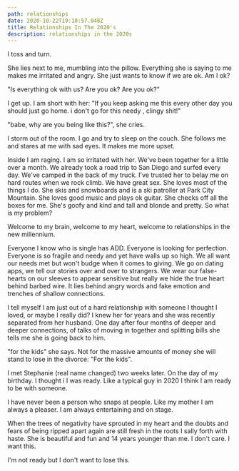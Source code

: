 ```yaml
---
path: relationships
date: 2020-10-22T19:10:57.048Z
title: Relationships In The 2020's
description: relationships in the 2020s
---
```

I toss and turn.

She lies next to me, mumbling into the pillow. Everything she is saying to me makes me irritated and angry.  She just wants to know if we are ok. Am I ok?

"Is everything ok with us?  Are you ok? Are you ok?"

I get up. I am short with her: "If you keep asking me this every other day you should just go home. i don't go for this needy , clingy shit!"  

"babe, why are you being like this?",  she cries.

I storm out of the room.  I go and try to sleep on the couch. She follows me and stares at me with sad eyes. It makes me more upset.

Inside I am raging.  I am so irritated with her. We've been together for a little over a month. We already took a road trip to San Diego and surfed every day.  We've camped in the back of my truck.  I've trusted her to belay me on hard routes when we rock climb.  We have great sex. She loves most of the things I do. She skis and snowboards and is a ski patroller at Park City Mountain.  She loves good music and plays ok guitar.  She checks off all the boxes for me.  She's goofy and kind and tall and blonde and pretty.  So what is my problem?

Welcome to my brain, welcome to my heart, welcome to relationships in the new millennium. 

Everyone I know who is single has ADD.  Everyone is looking for perfection.  Everyone is so fragile and needy and yet have walls up so high.  We all want our needs met but won't budge when it comes to giving.  We go on dating apps, we tell our stories over and over to strangers. We wear our false-hearts on our sleeves to appear sensitive but really we hide the true heart behind barbed wire.  It lies behind angry words and fake emotion and trenches of shallow connections.  

I tell myself I am just out of a hard relationship with someone I thought I loved, or maybe I really did?  I knew her for years and she was recently separated from her husband.  One day after four months of deeper and deeper connections, of talks of moving in together and splitting bills she tells me she is going back to him.  

"for the kids" she says.  Not for the massive amounts of money she will stand to lose in the divorce:  "For the kids".

I met Stephanie (real name changed) two weeks later.  On the day of my birthday.  I thought i I was ready.  Like a typical guy in 2020 I think I am ready to be with someone. 

I have never been a person who snaps at people. Like my mother I am always a pleaser. I am always entertaining and on stage.  

When the trees of negativity have sprouted in my heart and the doubts and fears of being ripped apart again are still fresh in the roots I sally forth with haste.  She is beautiful and fun and 14 years younger than me.  I don't care. I want this. 

I'm not ready but I don't want to lose this.